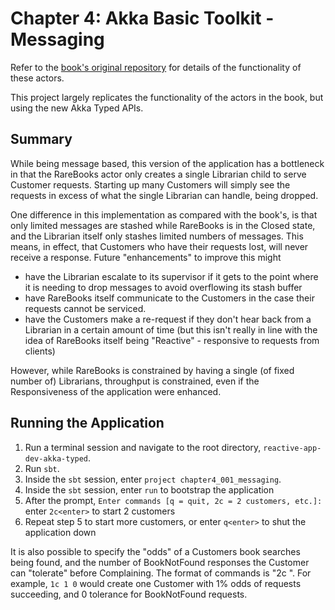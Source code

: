 # Chapter 4: Akka Basic Toolkit - Messaging

Refer to the [book's original repository](https://github.com/ironfish/reactive-application-development-scala/tree/master/chapter4_001_messaging) for details of the functionality of these actors.

This project largely replicates the functionality of the actors in the book, but using the new Akka Typed APIs.

## Summary

While being message based, this version of the application has a bottleneck in that the RareBooks actor only creates a single Librarian child to serve Customer requests. Starting up many Customers will simply see the requests in excess of what the single Librarian can handle, being dropped.

One difference in this implementation as compared with the book's, is that only limited messages are stashed while RareBooks is in the Closed state, and the Librarian itself only stashes limited numbers of messages. This means, in effect, that Customers who have their requests lost, will never receive a response. Future "enhancements" to improve this might
- have the Librarian escalate to its supervisor if it gets to the point where it is needing to drop messages to avoid overflowing its stash buffer
- have RareBooks itself communicate to the Customers in the case their requests cannot be serviced.
- have the Customers make a re-request if they don't hear back from a Librarian in a certain amount of time (but this isn't really in line with the idea of RareBooks itself being "Reactive" - responsive to requests from clients)

However, while RareBooks is constrained by having a single (of fixed number of) Librarians, throughput is constrained, even if the Responsiveness of the application were enhanced.

## Running the Application

1. Run a terminal session and navigate to the root directory, `reactive-app-dev-akka-typed`.
2. Run `sbt`.
3. Inside the `sbt` session, enter `project chapter4_001_messaging`.
4. Inside the `sbt` session, enter `run` to bootstrap the application
5. After the prompt, `Enter commands [q = quit, 2c = 2 customers, etc.]:` enter `2c<enter>` to start 2 customers
6. Repeat step 5 to start more customers, or enter `q<enter>` to shut the application down

It is also possible to specify the "odds" of a Customers book searches being found, and the number of BookNotFound responses the Customer can "tolerate" before Complaining. The format of commands is "2c <odds> <tolerance>".
For example, `1c 1 0` would create one Customer with 1% odds of requests succeeding, and 0 tolerance for BookNotFound requests.
